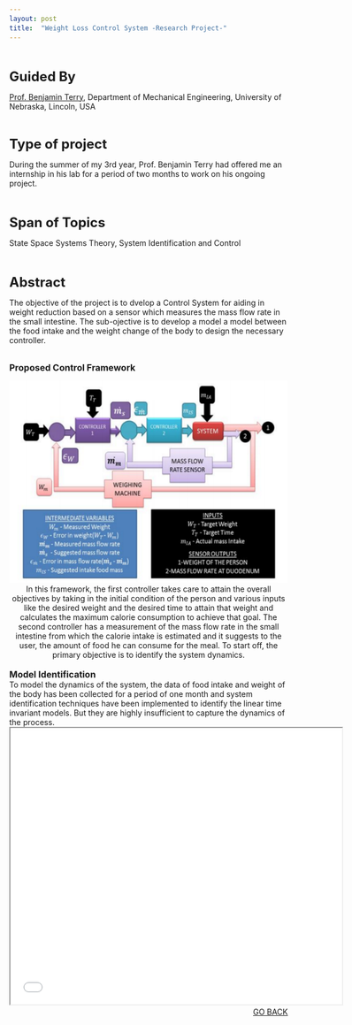 ```yaml
---
layout: post
title:  "Weight Loss Control System -Research Project-"
---
```



<br>
<br>
<font size="5"><b>Guided By</b></font>
<p><a href="http://engineering.unl.edu/mme/benjamin-terry/">Prof. Benjamin Terry</a>, Department of Mechanical Engineering, University of Nebraska, Lincoln, USA</p>
<br>

<font size="5"><b>Type of project</b></font>
<p>During the summer of my 3rd year, Prof. Benjamin Terry had offered me an internship in his lab for a period of two months to work on his ongoing project.</p>
<br>

<br>
<font size="5"><b>Span of Topics</b></font>
<p>State Space Systems Theory, System Identification and Control </p>
<br>

<br>
<font size="5"><b>Abstract</b></font>
<p>The objective of the project is to dvelop a Control System for aiding in weight reduction based on a sensor which measures the mass flow rate in the small intestine. The sub-ojective is to develop a model a model between the food intake and the weight change of the body to design the necessary controller.  
<br>
<br>


<font size="3"><b>Proposed Control Framework</b></font>
<section role="banner" align="center">
<center><img src="/img/wls.png" width="630" height="365" /></center>
In this framework, the first controller takes care to attain the overall objectives by taking in the initial condition of the person and various inputs like the desired weight and the desired time to attain that weight and calculates the maximum calorie consumption to achieve that goal. The second controller has a measurement of the mass flow rate in the small intestine from which the calorie intake is estimated and it suggests to the user, the amount of food he can consume for the meal. To start off, the primary objective is to identify the system dynamics. 
</section>
<br>
<font size="3"><b>Model Identification</b></font>
<br>
To model the dynamics of the system, the data of food intake and weight of the body has been collected for a period of one month and system identification techniques have been implemented to identify the linear time invariant models. But they are highly insufficient to capture the dynamics of the process.<br>

<iframe src="/wls.pdf" 
style="width:600px; height:500px;" frameborder="2"></iframe>
</section>

<br>
<div align="right"><a href="/project.html">GO BACK</a></div>
<br>




